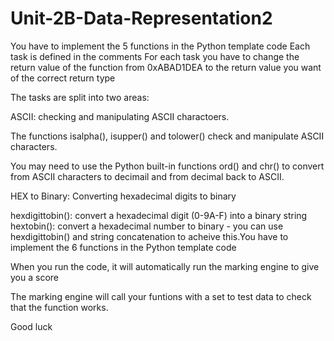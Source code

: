 # Unit-2B-Data-Representation2
You have to implement the 5 functions in the Python template code
Each task is defined in the comments
For each task you have to change the return value of the function from 0xABAD1DEA to the return value you want of the correct return type

The tasks are split into two areas:

ASCII: checking and manipulating ASCII charactoers.

The functions isalpha(), isupper() and tolower() check and manipulate ASCII characters.

You may need to use the Python built-in functions ord() and chr() to convert from ASCII
characters to decimail and from decimal back to ASCII.

HEX to Binary: Converting hexadecimal digits to binary

hexdigittobin(): convert a hexadecimal digit (0-9A-F) into a binary string
hextobin(): convert a hexadecimal number to binary - you can use hexdigittobin() and string concatenation to acheive this.You have to implement the 6 functions in the Python template code

When you run the code, it will automatically run the marking engine to give you a score

The marking engine will call your funtions with a set to test data to check that the function works.

Good luck
